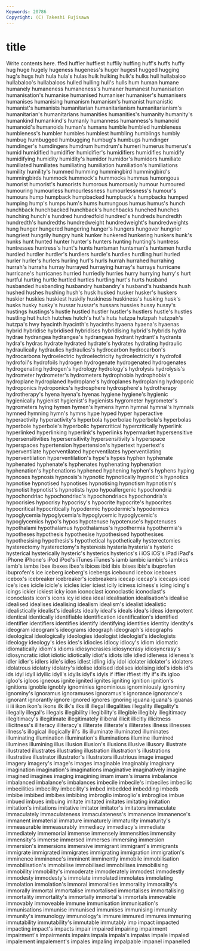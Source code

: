 ```yaml
---
Keywords: 20786 
Copyright: (C) Takeshi Fujisawa
---
```


# title

Write contents here.
ffed
huffier huffiest huffily huffing huff's huffs huffy hug huge hugely
hugeness hugeness's huger hugest hugged hugging hug's hugs huh hula
hula's hulas hulk hulking hulk's hulks hull hullabaloo hullabaloo's hullabaloos
hulled hulling hull's hulls hum human humane humanely humaneness humaneness's
humaner humanest humanisation humanisation's humanise humanised humaniser humaniser's humanisers humanises
humanising humanism humanism's humanist humanistic humanist's humanists humanitarian humanitarianism humanitarianism's
humanitarian's humanitarians humanities humanities's humanity humanity's humankind humankind's humanly humanness
humanness's humanoid humanoid's humanoids human's humans humble humbled humbleness humbleness's
humbler humbles humblest humbling humblings humbly humbug humbugged humbugging humbug's
humbugs humdinger humdinger's humdingers humdrum humdrum's humeri humerus humerus's humid
humidified humidifier humidifier's humidifiers humidifies humidify humidifying humidity humidity's humidor
humidor's humidors humiliate humiliated humiliates humiliating humiliation humiliation's humiliations humility
humility's hummed humming hummingbird hummingbird's hummingbirds hummock hummock's hummocks hummus
humongous humorist humorist's humorists humorous humorously humour humoured humouring humourless
humourlessness humourlessness's humour's humours hump humpback humpbacked humpback's humpbacks humped
humping hump's humps hum's hums humungous humus humus's hunch hunchback
hunchbacked hunchback's hunchbacks hunched hunches hunching hunch's hundred hundredfold hundred's
hundreds hundredth hundredth's hundredths hundredweight hundredweight's hundredweights hung hunger hungered
hungering hunger's hungers hungover hungrier hungriest hungrily hungry hunk hunker
hunkered hunkering hunkers hunk's hunks hunt hunted hunter hunter's hunters
hunting hunting's huntress huntresses huntress's hunt's hunts huntsman huntsman's huntsmen
hurdle hurdled hurdler hurdler's hurdlers hurdle's hurdles hurdling hurl hurled
hurler hurler's hurlers hurling hurl's hurls hurrah hurrahed hurrahing hurrah's
hurrahs hurray hurrayed hurraying hurray's hurrays hurricane hurricane's hurricanes hurried
hurriedly hurries hurry hurrying hurry's hurt hurtful hurting hurtle hurtled
hurtles hurtling hurt's hurts husband husbanded husbanding husbandry husbandry's husband's
husbands hush hushed hushes hushing hush's husk husked husker husker's
huskers huskier huskies huskiest huskily huskiness huskiness's husking husk's husks
husky husky's hussar hussar's hussars hussies hussy hussy's hustings hustings's
hustle hustled hustler hustler's hustlers hustle's hustles hustling hut hutch
hutches hutch's hut's huts hutzpa hutzpah hutzpah's hutzpa's hwy hyacinth
hyacinth's hyacinths hyaena hyaena's hyaenas hybrid hybridise hybridised hybridises hybridising
hybrid's hybrids hydra hydrae hydrangea hydrangea's hydrangeas hydrant hydrant's hydrants
hydra's hydras hydrate hydrated hydrate's hydrates hydrating hydraulic hydraulically hydraulics
hydraulics's hydrocarbon hydrocarbon's hydrocarbons hydroelectric hydroelectricity hydroelectricity's hydrofoil hydrofoil's hydrofoils
hydrogen hydrogenate hydrogenated hydrogenates hydrogenating hydrogen's hydrology hydrology's hydrolysis hydrolysis's
hydrometer hydrometer's hydrometers hydrophobia hydrophobia's hydroplane hydroplaned hydroplane's hydroplanes hydroplaning
hydroponic hydroponics hydroponics's hydrosphere hydrosphere's hydrotherapy hydrotherapy's hyena hyena's hyenas
hygiene hygiene's hygienic hygienically hygienist hygienist's hygienists hygrometer hygrometer's hygrometers
hying hymen hymen's hymens hymn hymnal hymnal's hymnals hymned hymning
hymn's hymns hype hyped hyper hyperactive hyperactivity hyperactivity's hyperbola hyperbolae
hyperbola's hyperbolas hyperbole hyperbole's hyperbolic hypercritical hypercritically hyperlink hyperlinked hyperlinking
hyperlink's hyperlinks hypermarket hypersensitive hypersensitivities hypersensitivity hypersensitivity's hyperspace hyperspaces hypertension
hypertension's hypertext hypertext's hyperventilate hyperventilated hyperventilates hyperventilating hyperventilation hyperventilation's hype's
hypes hyphen hyphenate hyphenated hyphenate's hyphenates hyphenating hyphenation hyphenation's hyphenations
hyphened hyphening hyphen's hyphens hyping hypnoses hypnosis hypnosis's hypnotic hypnotically
hypnotic's hypnotics hypnotise hypnotised hypnotises hypnotising hypnotism hypnotism's hypnotist hypnotist's
hypnotists hypo hypoallergenic hypochondria hypochondriac hypochondriac's hypochondriacs hypochondria's hypocrisies hypocrisy
hypocrisy's hypocrite hypocrite's hypocrites hypocritical hypocritically hypodermic hypodermic's hypodermics hypoglycemia
hypoglycemia's hypoglycemic hypoglycemic's hypoglycemics hypo's hypos hypotenuse hypotenuse's hypotenuses hypothalami
hypothalamus hypothalamus's hypothermia hypothermia's hypotheses hypothesis hypothesise hypothesised hypothesises hypothesising
hypothesis's hypothetical hypothetically hysterectomies hysterectomy hysterectomy's hysteresis hysteria hysteria's hysteric
hysterical hysterically hysteric's hysterics hysterics's i iOS iOS's iPad iPad's
iPhone iPhone's iPod iPod's iTunes iTunes's iamb iambic iambic's iambics
iamb's iambs ibex ibexes ibex's ibices ibid ibis ibises ibis's
ibuprofen ibuprofen's ice iceberg iceberg's icebergs icebound icebox iceboxes icebox's
icebreaker icebreaker's icebreakers icecap icecap's icecaps iced ice's ices icicle
icicle's icicles icier iciest icily iciness iciness's icing icing's icings
ickier ickiest icky icon iconoclast iconoclastic iconoclast's iconoclasts icon's icons
icy id idea ideal idealisation idealisation's idealise idealised idealises idealising
idealism idealism's idealist idealistic idealistically idealist's idealists ideally ideal's ideals
idea's ideas idempotent identical identically identifiable identification identification's identified identifier
identifiers identifies identify identifying identities identity identity's ideogram ideogram's ideograms
ideograph ideograph's ideographs ideological ideologically ideologies ideologist ideologist's ideologists ideology
ideology's ides ides's idiocies idiocy idiocy's idiom idiomatic idiomatically idiom's
idioms idiosyncrasies idiosyncrasy idiosyncrasy's idiosyncratic idiot idiotic idiotically idiot's idiots
idle idled idleness idleness's idler idler's idlers idle's idles idlest
idling idly idol idolater idolater's idolaters idolatrous idolatry idolatry's idolise
idolised idolises idolising idol's idols id's ids idyl idyll idyllic
idyll's idylls idyl's idyls if iffier iffiest iffy if's ifs
igloo igloo's igloos igneous ignite ignited ignites igniting ignition ignition's
ignitions ignoble ignobly ignominies ignominious ignominiously ignominy ignominy's ignoramus ignoramuses
ignoramus's ignorance ignorance's ignorant ignorantly ignore ignored ignores ignoring iguana
iguana's iguanas ii iii ikon ikon's ikons ilk ilk's ilks
ill illegal illegalities illegality illegality's illegally illegal's illegals illegibility illegibility's
illegible illegibly illegitimacy illegitimacy's illegitimate illegitimately illiberal illicit illicitly illicitness
illicitness's illiteracy illiteracy's illiterate illiterate's illiterates illness illnesses illness's illogical
illogically ill's ills illuminate illuminated illuminates illuminating illumination illumination's illuminations
illumine illumined illumines illumining illus illusion illusion's illusions illusive illusory
illustrate illustrated illustrates illustrating illustration illustration's illustrations illustrative illustrator illustrator's
illustrators illustrious image imaged imagery imagery's image's images imaginable imaginably
imaginary imagination imagination's imaginations imaginative imaginatively imagine imagined imagines imaging
imagining imam imam's imams imbalance imbalanced imbalance's imbalances imbecile imbecile's
imbeciles imbecilic imbecilities imbecility imbecility's imbed imbedded imbedding imbeds imbibe
imbibed imbibes imbibing imbroglio imbroglio's imbroglios imbue imbued imbues imbuing
imitate imitated imitates imitating imitation imitation's imitations imitative imitator imitator's
imitators immaculate immaculately immaculateness immaculateness's immanence immanence's immanent immaterial immature
immaturely immaturity immaturity's immeasurable immeasurably immediacy immediacy's immediate immediately immemorial
immense immensely immensities immensity immensity's immerse immersed immerses immersing immersion
immersion's immersions immersive immigrant immigrant's immigrants immigrate immigrated immigrates immigrating
immigration immigration's imminence imminence's imminent imminently immobile immobilisation immobilisation's immobilise
immobilised immobilises immobilising immobility immobility's immoderate immoderately immodest immodestly immodesty
immodesty's immolate immolated immolates immolating immolation immolation's immoral immoralities immorality
immorality's immorally immortal immortalise immortalised immortalises immortalising immortality immortality's immortally
immortal's immortals immovable immovably immoveable immune immunisation immunisation's immunisations immunise
immunised immunises immunising immunity immunity's immunology immunology's immure immured immures
immuring immutability immutability's immutable immutably imp impact impacted impacting impact's
impacts impair impaired impairing impairment impairment's impairments impairs impala impala's
impalas impale impaled impalement impalement's impales impaling impalpable impanel impanelled
